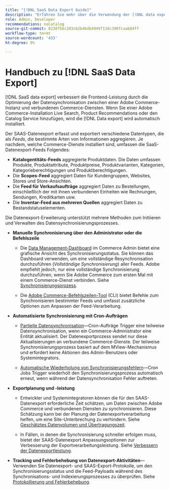```yaml
---
title: "[!DNL SaaS Data Export Guide]"
description: "Erfahren Sie mehr über die Verwendung der [!DNL data export] Erweiterung für Adobe Commerce SaaS-Dienste, die Daten zwischen Adobe Commerce und verbundenen Commerce-Diensten synchronisieren."
role: Admin, Developer
recommendations: noCatalog
source-git-commit: 8230756c203cb2b4bdb4949f116c398fcaab84ff
workflow-type: tm+mt
source-wordcount: '433'
ht-degree: 0%

---
```


# Handbuch zu [!DNL SaaS Data Export]

[!DNL SaaS data export] verbessert die Frontend-Leistung durch die Optimierung der Datensynchronisation zwischen einer Adobe Commerce-Instanz und verbundenen Commerce-Diensten. Wenn Sie einer Adobe Commerce-Installation Live Search, Product Recommendations oder den Catalog Service hinzufügen, wird die [!DNL Data export] wird automatisch installiert.

Der SAAS-Datenexport erfasst und exportiert verschiedene Datentypen, die als _Feeds_, die bestimmte Arten von Informationen aggregieren. Je nachdem, welche Commerce-Dienste installiert sind, umfassen die SaaS-Datenexport-Feeds Folgendes:

- **Katalogentitäts-Feeds** aggregierte Produktdaten. Die Daten umfassen Produkte, Produktattribute, Produktpreise, Produktvarianten, Kategorien, Kategorieberechtigungen und Produktberechtigungen.
- Die **Scopes-Feed** aggregiert Daten für Kundengruppen, Websites, Stores und Store-Ansichten.
- Die **Feed für Verkaufsaufträge** aggregiert Daten zu Bestellungen, einschließlich der mit ihnen verbundenen Einheiten wie Rechnungen, Sendungen, Kreditkarten usw.
- Die **Inventar-Feed aus mehreren Quellen** aggregiert Daten zu Bestandstatuselementen.

Die Datenexport-Erweiterung unterstützt mehrere Methoden zum Initiieren und Verwalten des Datensynchronisierungsprozesses.

- **Manuelle Synchronisierung über den Administrator oder die Befehlszeile**

   - Die [Data Management-Dashboard](https://experienceleague.adobe.com/en/docs/commerce-admin/systems/data-transfer/data-dashboard) im Commerce Admin bietet eine grafische Ansicht des Synchronisierungsstatus. Sie können das Dashboard verwenden, um eine vollständige Resynchronisation durchzuführen (_Vollständige Synchronisierung_) aller Feeds. Adobe empfiehlt jedoch, nur eine vollständige Synchronisierung durchzuführen, wenn Sie Adobe Commerce zum ersten Mal mit einem Commerce-Dienst verbinden. Siehe [Synchronisierungsprozess](data-synchronization.md).

   - Die [Adobe Commerce-Befehlszeilen-Tool](https://experienceleague.adobe.com/en/docs/commerce-operations/configuration-guide/cli/config-cli) (CLI) bietet Befehle zum Synchronisieren bestimmter Feeds und umfasst zusätzliche Optionen zum Anpassen der Feed-Verarbeitung.

- **Automatisierte Synchronisierung mit Cron-Aufträgen**

   - [Partielle Datensynchronisation](data-synchronization.md#partial-synchronization-with-cron-jobs)—Cron-Aufträge Trigger eine teilweise Datensynchronisation, wenn ein Commerce-Administrator eine Entität aktualisiert. Der Datenexportprozess sendet nur diese Aktualisierungen an verbundene Commerce-Dienste. Der teilweise Synchronisierungsprozess basiert auf dem MView-Mechanismus und erfordert keine Aktionen des Admin-Benutzers oder Systemintegrators.

   - [Automatische Wiederholung von Synchronisierungsfehlern](data-synchronization.md#failed-items-sync-for-error-recovery)—Cron Jobs Trigger wiederholt den Synchronisierungsprozess automatisch erneut, wenn während der Datensynchronisation Fehler auftreten.

- **Exportplanung und -leistung**

   - Entwickler und Systemintegratoren können die für den SAAS-Datenexport erforderliche Zeit schätzen, um Daten zwischen Adobe Commerce und verbundenen Diensten zu synchronisieren. Diese Schätzung kann bei der Planung der Datenexportverarbeitung helfen, um eine Site-Unterbrechung zu verhindern. Siehe [Geschätztes Datenvolumen und Übertragungszeit](estimate-data-volume-sync-time.md).

   - In Fällen, in denen die Synchronisierung schneller erfolgen muss, bietet der SAAS-Datenexport Anpassungsoptionen zur Verbesserung der Exportverarbeitungsleistung. Siehe [Verbessern der Datenexportleistung](customize-export-processing.md).

- **Tracking und Fehlerbehebung von Datenexport-Aktivitäten**—Verwenden Sie Datenexport- und SAAS-Export-Protokolle, um den Synchronisierungsstatus und die Feed-Payloads während des Synchronisations- und Indexierungsprozesses zu überprüfen. Siehe [Protokollierung und Fehlerbehebung](troubleshooting-logging.md).



